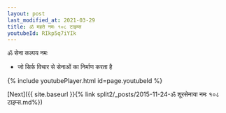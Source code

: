 ```yaml
---
layout: post
last_modified_at: 2021-03-29
title: ॐ महते नमः १०८ टाइम्स
youtubeId: RIkp5q7iYIk
---
```

 
 
 ॐ सेना कल्पय नमः  
 
 -  जो सिर्फ विचार से सेनाओं का निर्माण करता है 
 
  
 
  
 
 
 
 
 
 


{% include youtubePlayer.html id=page.youtubeId %}
 
[Next]({{ site.baseurl }}{% link  split2/_posts/2015-11-24-ॐ शूरसेनाया नमः १०८ टाइम्स.md%})
 
